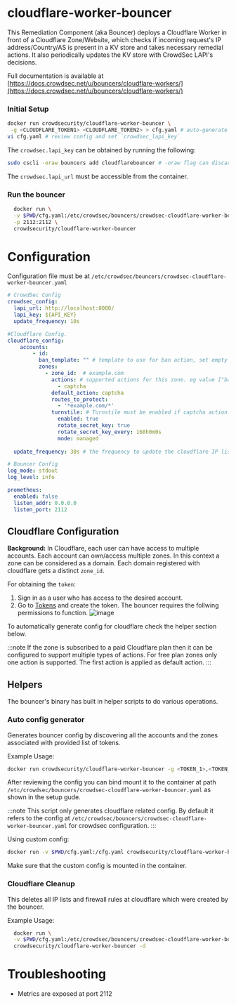 # cloudflare-worker-bouncer

This Remediation Component (aka Bouncer) deploys a Cloudflare Worker in front of a Cloudflare Zone/Website, which checks if incoming request's IP address/Country/AS is present in a KV store and takes necessary remedial actions. It also periodically updates the KV store with CrowdSec LAPI's decisions.

Full documentation is available at [https://docs.crowdsec.net/u/bouncers/cloudflare-workers/](https://docs.crowdsec.net/u/bouncers/cloudflare-workers/)

### Initial Setup

```bash
docker run crowdsecurity/cloudflare-worker-bouncer \
 -g <CLOUDFLARE_TOKEN1> <CLOUDFLARE_TOKEN2> > cfg.yaml # auto-generate cloudflare config for provided space separated tokens 
vi cfg.yaml # review config and set `crowdsec_lapi_key`
```

The `crowdsec.lapi_key` can be obtained by running the following:
```bash
sudo cscli -oraw bouncers add cloudflarebouncer # -oraw flag can discarded for human friendly output.
```

The `crowdsec.lapi_url` must be accessible from the container.

### Run the bouncer

```bash
  docker run \
  -v $PWD/cfg.yaml:/etc/crowdsec/bouncers/crowdsec-cloudflare-worker-bouncer.yaml \
  -p 2112:2112 \
  crowdsecurity/cloudflare-worker-bouncer
```


# Configuration

Configuration file must be at `/etc/crowdsec/bouncers/crowdsec-cloudflare-worker-bouncer.yaml`

```yaml
# CrowdSec Config
crowdsec_config:
  lapi_url: http://localhost:8080/
  lapi_key: ${API_KEY}
  update_frequency: 10s

#Cloudflare Config. 
cloudflare_config:
    accounts:
        - id: 
          ban_template: "" # template to use for ban action, set empty to use default
          zones:
            - zone_id:  # example.com
              actions: # supported actions for this zone. eg value ["ban", "captcha"]
                - captcha
              default_action: captcha
              routes_to_protect:
                - '*example.com/*'
              turnstile: # Turnstile must be enabled if captcha action is used.
                enabled: true
                rotate_secret_key: true
                rotate_secret_key_every: 168h0m0s
                mode: managed
    
  update_frequency: 30s # the frequency to update the cloudflare IP list 

# Bouncer Config
log_mode: stdout
log_level: info

prometheus:
  enabled: false
  listen_addr: 0.0.0.0
  listen_port: 2112
```

## Cloudflare Configuration

**Background:** In Cloudflare, each user can have access to multiple accounts. Each account can own/access multiple zones. In this context a zone can be considered as a domain. Each domain registered with cloudflare gets a distinct `zone_id`.


For obtaining the `token`:
1. Sign in as a user who has access to the desired account.
2. Go to [Tokens](https://dash.cloudflare.com/profile/api-tokens) and create the token. The bouncer requires the follwing permissions to function.
![image](https://docs.crowdsec.net/assets/images/cloudflare_token_permissions-1fd049cf03d8d2440112b9b7f486b7c4.png)

To automatically generate config for cloudflare check the  helper section below.


:::note
If the zone is subscribed to a paid Cloudflare plan then it can be configured to support multiple types of actions. For free plan zones only one action is supported. The first action is applied as default action.
:::


## Helpers

The bouncer's binary has built in helper scripts to do various operations.

### Auto config generator

Generates bouncer config by discovering all the accounts and the zones associated with provided list of tokens. 

Example Usage:

```bash
docker run crowdsecurity/cloudflare-worker-bouncer -g <TOKEN_1>,<TOKEN_2>... > cfg.yaml
```

After reviewing the config you can bind mount it to the container at path `/etc/crowdsec/bouncers/crowdsec-cloudflare-worker-bouncer.yaml` as shown in the setup gude.

:::note
This script only generates cloudflare related config. By default it refers to the config at `/etc/crowdsec/bouncers/crowdsec-cloudflare-worker-bouncer.yaml` for crowdsec configuration. 
:::

Using custom config:
```bash
docker run -v $PWD/cfg.yaml:/cfg.yaml crowdsecurity/cloudflare-worker-bouncer -c /cfg.yaml -g <TOKEN_1>,<TOKEN_2>...
```

Make sure that the custom config is mounted in the container.

### Cloudflare Cleanup

This deletes all IP lists and firewall rules at cloudflare which were created by the bouncer.

Example Usage:
```bash
  docker run \
  -v $PWD/cfg.yaml:/etc/crowdsec/bouncers/crowdsec-cloudflare-worker-bouncer.yaml \
  crowdsecurity/cloudflare-worker-bouncer -d
```

# Troubleshooting
 - Metrics are exposed at port 2112